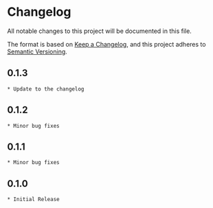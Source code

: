 # Changelog
All notable changes to this project will be documented in this file.

The format is based on [Keep a Changelog](https://keepachangelog.com/en/1.0.0/), and this project adheres to 
[Semantic Versioning](https://semver.org/spec/v2.0.0.html).

## 0.1.3
    * Update to the changelog

## 0.1.2
    * Minor bug fixes

## 0.1.1
    * Minor bug fixes

## 0.1.0
    * Initial Release